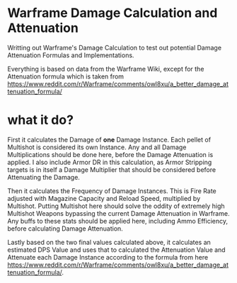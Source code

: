 # Warframe Damage Calculation and Attenuation

Writting out Warframe's Damage Calculation to test out potential Damage Attenuation Formulas and Implementations.

Everything is based on data from the Warframe Wiki, except for the Attenuation formula which is taken from https://www.reddit.com/r/Warframe/comments/owl8xu/a_better_damage_attenuation_formula/

# what it do?

First it calculates the Damage of **one** Damage Instance. Each pellet of Multishot is considered its own Instance. Any and all Damage Multiplications should be done here, before the Damage Attenuation is applied. I also include Armor DR in this calculation, as Armor Stripping targets is in itself a Damage Multiplier that should be considered before Attenuating the Damage.

Then it calculates the Frequency of Damage Instances. This is Fire Rate adjusted with Magazine Capacity and Reload Speed, multiplied by Multishot. Putting Multishot here should solve the oddity of extremely high Multishot Weapons bypassing the current Damage Attenuation in Warframe. Any buffs to these stats should be applied here, including Ammo Efficiency, before calculating Damage Attenuation.

Lastly based on the two final values calculated above, it calculates an estimated DPS Value and uses that to calculated the Attenuation Value and Attenuate each Damage Instance according to the formula from here https://www.reddit.com/r/Warframe/comments/owl8xu/a_better_damage_attenuation_formula/.
